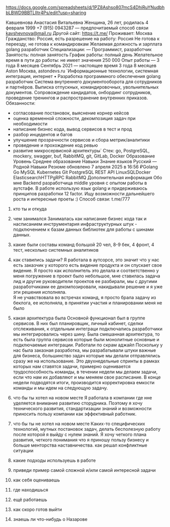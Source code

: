https://docs.google.com/spreadsheets/d/1PZ8Ashso807mcS4DhiRuYNudbhbLBWD9BBTLIltr4Ps/edit?usp=sharing

Кавшевнова Анастасия Витальевна
Женщина, 26 лет, родилась 4 февраля 1999
+7 (915) 0943287 — предпочитаемый способ связи
kavshevnova@mail.ru
Другой сайт: https://t.me/
Проживает: Москва
Гражданство: Россия, есть разрешение на работу: Россия
Не готова к переезду, не готова к командировкам
Желаемая должность и зарплата
golang разработчик
Специализации:
— Программист, разработчик
Занятость: полная занятость
График работы: полный день
Желательное время в пути до работы: не имеет значения
250 000
Опыт работы — 3 года 8 месяцев
Сентябрь 2021 —
настоящее время
3 года 8 месяцев
Aston
Москва, astondevs.ru
`Информационные технологии, системная интеграция, интернет
• Разработка программного обеспечения
golang разработчик
Система внутреннего документооборота для сотрудников и партнёров. Выписка отпускных,
командировочных, увольнительных документов. Сопровождение кандидатов, онбординг
сотрудников, проведение тренингов и распространение внутренних приказов.
Обязанности:
- согласование постановок, выяснение корнер кейсов
- оценка временной сложности, декомпозиция задач при необходимости
- написание бизнес кода, вывод сервисов в тест и прод
- разбор инцедентов и багов
- улучшение прозрачности сервисов и сбора метрик/аналитики
- проведение и прохождение код ревью
- развитие микросервисной архитектуры`
  Стек: go, PostgreSQL, mockery, swagger, buf, RabbitMQ, git, GitLab, Docker
  Образование
  Уровень
  Среднее образование
  Навыки
  Знание языков
  Русский — Родной
  Навыки
  Резюме обновлено 7 апреля 2025 в 16:56
  ₽Golang
  Go
  MySQL
  Kubernetes
  Git
  PostgreSQL
  REST API
  LinuxSQLDocker
  ElasticsearchHTTPgRPC
  RabbitMQ
  Дополнительная информация
  Обо мне
  Backend разработчица middle уровня с опытом работы в аутстафе. В работе использую язык
  golang и придерживаюсь принципов разработки 12 factor.
  Ищу возможности дальнейшего роста и интересные проеты :)
  Способ связи: t.me/777


1) кто ты и откуда

2) чем занимался
Занималась как написание бизнес кода так и насписанием инструментария инфраструктурных штук - подключением к базам данных библиотек для работы с шинами данных.
3) какие были составы команд
большой 20 чел, 8-9 бек, 4 фронт, 4 тест, несколько системных аналитиков 
4) как ставились задачи? Я работала  в аутсорсе, это значит что у нас есть заказчик у которого есть видение продукта и он спускает свое видение. Я просто как исполнитель это делала и соответственно у меня погружение в проект было небольшое, мне ставилась задача
 лид и другие руководители проектов ее разбирали, мы с другими разработчиками ее декомпозировали, накидывали решение и я уже эти решения исполняла.                
   Я не учавствовала во встречах команд, я просто брала задачу из беклога, ее исполняла, в принятии участия и планировании меня не было
5) какая архитектура была
Основной функционал был в группе сервисов. В них был планировщик, личный кабинет, сделки отслеживания,
к отдельным интеграци подключались разработчики мы интегрировались через шину.
Была смешанная архитектура, то есть была группа сервисов которые были монолитные основные и подключаемые интеграции.
Работали по скрам аджайл
Поскольку у нас была заказная разработка, мы разрабатывали штуки важные для бизнеса, большинство задач которые мы делали отправлялись сразу же на 
использование. Это двухнедельные спринты в рамках которых нам ставятся задачи, примерно оценивается трудоспособность команды, в течении недели
мы делаем задачи, если что нам их добавляют и мы меняем свое расписание. В конце недели подводятся итоги, производится корректировка емкости 
команды и мы идем на следующую задачу.
6) что бы ты хотел на новом месте
Я работала в компании где нне уделяется внимание развитию сторудника. Поэтому я хочу технического развития, стандартизации знаний и возможности
приносить пользу компании как эффективный работник.
7) что бы ты не хотел на новом месте
Каких-то специфических технологий, мутных постановок задач, делать бесполезную работу после которой я выйду с нулем знаний. Я хочу четкого плана развития, четкого понимания что я приношу пользу бизнесу и больше менторства наставничества.
как решал конфликтные ситуации
9) какие подходы используешь в работе
10) приведи пример самой сложной и/или самой интересной задачи
11) как себя оцениваешь
12) где находишься
13) ещё работаешь
14) как скоро готов выйти
15) знаешь ли что-нибудь о Назарове